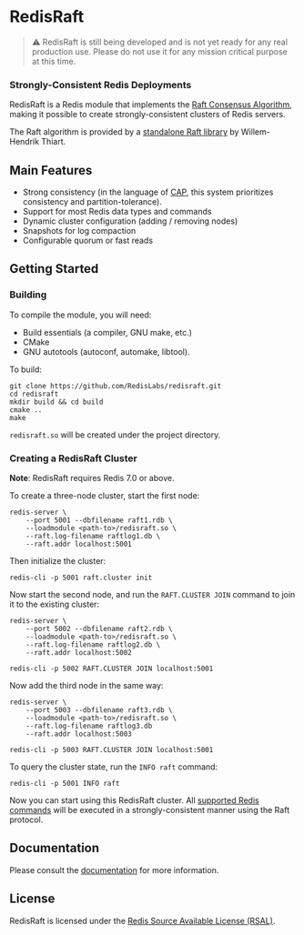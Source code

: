 # RedisRaft

> :warning: RedisRaft is still being developed and is not yet ready for any real production use. Please do not use it for any mission critical purpose at this time.

### Strongly-Consistent Redis Deployments

RedisRaft is a Redis module that implements the [Raft Consensus
Algorithm](https://raft.github.io/), making it possible to create strongly-consistent clusters of Redis servers.

The Raft algorithm is provided by a [standalone Raft
library](https://github.com/willemt/raft) by Willem-Hendrik Thiart.

## Main Features

* Strong consistency (in the language of [CAP](https://en.wikipedia.org/wiki/CAP_theorem), this system prioritizes consistency and partition-tolerance).
* Support for most Redis data types and commands
* Dynamic cluster configuration (adding / removing nodes)
* Snapshots for log compaction
* Configurable quorum or fast reads

## Getting Started

### Building

To compile the module, you will need:
* Build essentials (a compiler, GNU make, etc.)
* CMake
* GNU autotools (autoconf, automake, libtool).

To build:

    git clone https://github.com/RedisLabs/redisraft.git
    cd redisraft
    mkdir build && cd build
    cmake ..
    make

`redisraft.so` will be created under the project directory.

### Creating a RedisRaft Cluster

**Note**: RedisRaft requires Redis 7.0 or above.

To create a three-node cluster, start the first node:

    redis-server \
        --port 5001 --dbfilename raft1.rdb \
        --loadmodule <path-to>/redisraft.so \
        --raft.log-filename raftlog1.db \
        --raft.addr localhost:5001

Then initialize the cluster:

    redis-cli -p 5001 raft.cluster init

Now start the second node, and run the `RAFT.CLUSTER JOIN` command to join it to the existing cluster:

    redis-server \
        --port 5002 --dbfilename raft2.rdb \
        --loadmodule <path-to>/redisraft.so \
        --raft.log-filename raftlog2.db \
        --raft.addr localhost:5002

    redis-cli -p 5002 RAFT.CLUSTER JOIN localhost:5001

Now add the third node in the same way:

    redis-server \
        --port 5003 --dbfilename raft3.rdb \
        --loadmodule <path-to>/redisraft.so \
        --raft.log-filename raftlog3.db 
        --raft.addr localhost:5003

    redis-cli -p 5003 RAFT.CLUSTER JOIN localhost:5001

To query the cluster state, run the `INFO raft` command:

    redis-cli -p 5001 INFO raft

Now you can start using this RedisRaft cluster. All [supported Redis commands](docs/Using.md) will be executed in a strongly-consistent manner using the Raft protocol.

## Documentation

Please consult the [documentation](docs/TOC.md) for more information.

## License

RedisRaft is licensed under the [Redis Source Available License (RSAL)](LICENSE.rsal).
